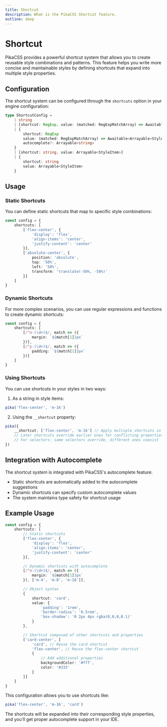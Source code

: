 ```yaml
---
title: Shortcut
description: What is the PikaCSS Shortcut feature.
outline: deep
---
```


# Shortcut

PikaCSS provides a powerful shortcut system that allows you to create reusable style combinations and patterns. This feature helps you write more concise and maintainable styles by defining shortcuts that expand into multiple style properties.

## Configuration

The shortcut system can be configured through the `shortcuts` option in your engine configuration:

```ts
type ShortcutConfig =
	| string
	| [shortcut: RegExp, value: (matched: RegExpMatchArray) => Awaitable<Arrayable<StyleItem>>, autocomplete?: Arrayable<string>]
	| {
		shortcut: RegExp
		value: (matched: RegExpMatchArray) => Awaitable<Arrayable<StyleItem>>
		autocomplete?: Arrayable<string>
	}
	| [shortcut: string, value: Arrayable<StyleItem>]
	| {
		shortcut: string
		value: Arrayable<StyleItem>
	}
```

## Usage

### Static Shortcuts

You can define static shortcuts that map to specific style combinations:

```ts
const config = {
	shortcuts: [
		['flex-center', {
			'display': 'flex',
			'align-items': 'center',
			'justify-content': 'center'
		}],
		['absolute-center', {
			position: 'absolute',
			top: '50%',
			left: '50%',
			transform: 'translate(-50%, -50%)'
		}]
	]
}
```

### Dynamic Shortcuts

For more complex scenarios, you can use regular expressions and functions to create dynamic shortcuts:

```ts
const config = {
	shortcuts: [
		[/^m-(\d+)$/, match => ({
			margin: `${match[1]}px`
		})],
		[/^p-(\d+)$/, match => ({
			padding: `${match[1]}px`
		})]
	]
}
```

### Using Shortcuts

You can use shortcuts in your styles in two ways:

1. As a string in style items:
```ts
pika('flex-center', 'm-16')
```

2. Using the `__shortcut` property:
```ts
pika({
	__shortcut: ['flex-center', 'm-16'] // Apply multiple shortcuts in order
	// Later shortcuts override earlier ones for conflicting properties
	// For selectors: same selectors override, different ones coexist
})
```

## Integration with Autocomplete

The shortcut system is integrated with PikaCSS's autocomplete feature:

- Static shortcuts are automatically added to the autocomplete suggestions
- Dynamic shortcuts can specify custom autocomplete values
- The system maintains type safety for shortcut usage

## Example Usage

```ts
const config = {
	shortcuts: [
		// Static shortcuts
		['flex-center', {
			'display': 'flex',
			'align-items': 'center',
			'justify-content': 'center'
		}],

		// Dynamic shortcuts with autocomplete
		[/^m-(\d+)$/, match => ({
			margin: `${match[1]}px`
		}), ['m-4', 'm-8', 'm-16']],

		// Object syntax
		{
			shortcut: 'card',
			value: {
				'padding': '1rem',
				'border-radius': '0.5rem',
				'box-shadow': '0 2px 4px rgba(0,0,0,0.1)'
			}
		},

		// Shortcut composed of other shortcuts and properties
		['card-center', [
			'card', // Reuse the card shortcut
			'flex-center', // Reuse the flex-center shortcut
			{
				// Add additional properties
				backgroundColor: '#fff',
				color: '#333'
			}
		]]
	]
}
```

This configuration allows you to use shortcuts like:

```ts
pika('flex-center', 'm-16', 'card')
```

The shortcuts will be expanded into their corresponding style properties, and you'll get proper autocomplete support in your IDE.
